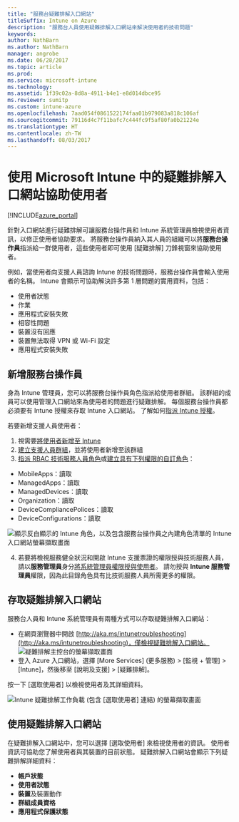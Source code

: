```yaml
---
title: "服務台疑難排解入口網站"
titleSuffix: Intune on Azure
description: "服務台人員使用疑難排解入口網站來解決使用者的技術問題"
keywords: 
author: NathBarn
ms.author: NathBarn
manager: angrobe
ms.date: 06/28/2017
ms.topic: article
ms.prod: 
ms.service: microsoft-intune
ms.technology: 
ms.assetid: 1f39c02a-8d8a-4911-b4e1-e8d014dbce95
ms.reviewer: sumitp
ms.custom: intune-azure
ms.openlocfilehash: 7aad054f0861522174faa01b979083a818c106af
ms.sourcegitcommit: 79116d4c7f11bafc7c444fc9f5af80fa0b21224e
ms.translationtype: HT
ms.contentlocale: zh-TW
ms.lasthandoff: 08/03/2017
---
```

# <a name="help-users-with-the-troubleshooting-portal-in-microsoft-intune"></a>使用 Microsoft Intune 中的疑難排解入口網站協助使用者

[!INCLUDE[azure_portal](./includes/azure_portal.md)]

針對入口網站進行疑難排解可讓服務台操作員和 Intune 系統管理員檢視使用者資訊，以修正使用者協助要求。 將服務台操作員納入其人員的組織可以將**服務台操作員**指派給一群使用者，這些使用者即可使用 [疑難排解] 刀鋒視窗來協助使用者。

例如，當使用者向支援人員諮詢 Intune 的技術問題時，服務台操作員會輸入使用者的名稱。 Intune 會顯示可協助解決許多第 1 層問題的實用資料，包括：
- 使用者狀態
- 作業
- 應用程式安裝失敗
- 相容性問題
- 裝置沒有回應
-   裝置無法取得 VPN 或 Wi-Fi 設定
-   應用程式安裝失敗


## <a name="add-help-desk-operators"></a>新增服務台操作員
身為 Intune 管理員，您可以將服務台操作員角色指派給使用者群組。 該群組的成員可以使用管理入口網站來為使用者的問題進行疑難排解。 每個服務台操作員都必須要有 Intune 授權來存取 Intune 入口網站。 了解如何[指派 Intune 授權](licenses-assign.md)。

若要新增支援人員使用者：
1. 視需要[將使用者新增至 Intune](users-add.md)
2. [建立支援人員群組](groups-add.md)，並將使用者新增至該群組
3. [指派 RBAC 技術服務人員角色](role-based-access-control.md#built-in-roles)或[建立具有下列權限的自訂角色](role-based-access-control.md#custom-roles)：
  - MobileApps：讀取
  - ManagedApps：讀取
  - ManagedDevices：讀取
  - Organization：讀取
  - DeviceCompliancePolices：讀取
  - DeviceConfigurations：讀取

  ![顯示反白顯示的 Intune 角色，以及包含服務台操作員之內建角色清單的 Intune 入口網站螢幕擷取畫面](./media/help-desk-user-add.png)

4. 若要將檢視服務健全狀況和開啟 Intune 支援票證的權限授與技術服務人員，請以**服務管理員**身分[將系統管理員權限授與使用者](https://docs.microsoft.com/azure/active-directory/active-directory-users-assign-role-azure-portal)。 請勿授與 **Intune 服務管理員**權限，因為此目錄角色具有比技術服務人員所需更多的權限。

## <a name="access-the-troubleshooting-portal"></a>存取疑難排解入口網站

服務台人員和 Intune 系統管理員有兩種方式可以存取疑難排解入口網站：
- 在網頁瀏覽器中開啟 [http://aka.ms/intunetroubleshooting](http://aka.ms/intunetroubleshooting)，僅檢視疑難排解入口網站。
  ![疑難排解主控台的螢幕擷取畫面](./media/help-desk-console.png)
- 登入 Azure 入口網站，選擇 [More Services] (更多服務) > [監視 + 管理] > [Intune]，然後移至 [說明及支援] > [疑難排解]。

按一下 [選取使用者] 以檢視使用者及其詳細資料。

![Intune 疑難排解工作負載 (包含 [選取使用者] 連結) 的螢幕擷取畫面](media/help-desk-user.png)

## <a name="use-the-troubleshooting-portal"></a>使用疑難排解入口網站

在疑難排解入口網站中，您可以選擇 [選取使用者] 來檢視使用者的資訊。 使用者資訊可協助您了解使用者與其裝置的目前狀態。 疑難排解入口網站會顯示下列疑難排解詳細資料︰
- **帳戶狀態**
- **使用者狀態**
- **裝置**及裝置動作
- **群組成員資格**
- **應用程式保護狀態**
